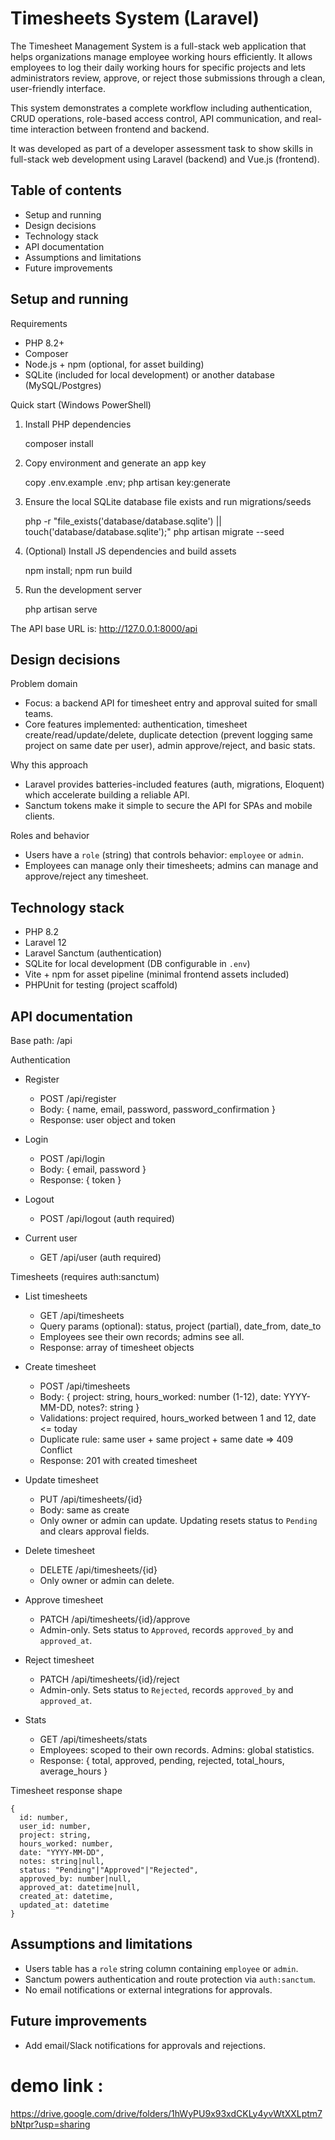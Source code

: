 # Timesheets System (Laravel)

The Timesheet Management System is a full-stack web application that helps organizations manage employee working hours efficiently.
It allows employees to log their daily working hours for specific projects and lets administrators review, approve, or reject those submissions through a clean, user-friendly interface.

This system demonstrates a complete workflow including authentication, CRUD operations, role-based access control, API communication, and real-time interaction between frontend and backend.

It was developed as part of a developer assessment task to show skills in full-stack web development using Laravel (backend) and Vue.js (frontend).

## Table of contents
- Setup and running
- Design decisions
- Technology stack
- API documentation
- Assumptions and limitations
- Future improvements

## Setup and running

Requirements
- PHP 8.2+
- Composer
- Node.js + npm (optional, for asset building)
- SQLite (included for local development) or another database (MySQL/Postgres)

Quick start (Windows PowerShell)

1. Install PHP dependencies

    composer install

2. Copy environment and generate an app key

    copy .env.example .env; php artisan key:generate

3. Ensure the local SQLite database file exists and run migrations/seeds

    php -r "file_exists('database/database.sqlite') || touch('database/database.sqlite');"
    php artisan migrate --seed

4. (Optional) Install JS dependencies and build assets

    npm install; npm run build

5. Run the development server

    php artisan serve

The API base URL is: http://127.0.0.1:8000/api

## Design decisions

Problem domain
- Focus: a backend API for timesheet entry and approval suited for small teams.
- Core features implemented: authentication, timesheet create/read/update/delete, duplicate detection (prevent logging same project on same date per user), admin approve/reject, and basic stats.

Why this approach
- Laravel provides batteries-included features (auth, migrations, Eloquent) which accelerate building a reliable API.
- Sanctum tokens make it simple to secure the API for SPAs and mobile clients.

Roles and behavior
- Users have a `role` (string) that controls behavior: `employee` or `admin`.
- Employees can manage only their timesheets; admins can manage and approve/reject any timesheet.

## Technology stack

- PHP 8.2
- Laravel 12
- Laravel Sanctum (authentication)
- SQLite for local development (DB configurable in `.env`)
- Vite + npm for asset pipeline (minimal frontend assets included)
- PHPUnit for testing (project scaffold)

## API documentation

Base path: /api

Authentication
- Register
  - POST /api/register
  - Body: { name, email, password, password_confirmation }
  - Response: user object and token

- Login
  - POST /api/login
  - Body: { email, password }
  - Response: { token }

- Logout
  - POST /api/logout (auth required)

- Current user
  - GET /api/user (auth required)

Timesheets (requires auth:sanctum)
- List timesheets
  - GET /api/timesheets
  - Query params (optional): status, project (partial), date_from, date_to
  - Employees see their own records; admins see all.
  - Response: array of timesheet objects

- Create timesheet
  - POST /api/timesheets
  - Body: { project: string, hours_worked: number (1-12), date: YYYY-MM-DD, notes?: string }
  - Validations: project required, hours_worked between 1 and 12, date <= today
  - Duplicate rule: same user + same project + same date => 409 Conflict
  - Response: 201 with created timesheet

- Update timesheet
  - PUT /api/timesheets/{id}
  - Body: same as create
  - Only owner or admin can update. Updating resets status to `Pending` and clears approval fields.

- Delete timesheet
  - DELETE /api/timesheets/{id}
  - Only owner or admin can delete.

- Approve timesheet
  - PATCH /api/timesheets/{id}/approve
  - Admin-only. Sets status to `Approved`, records `approved_by` and `approved_at`.

- Reject timesheet
  - PATCH /api/timesheets/{id}/reject
  - Admin-only. Sets status to `Rejected`, records `approved_by` and `approved_at`.

- Stats
  - GET /api/timesheets/stats
  - Employees: scoped to their own records. Admins: global statistics.
  - Response: { total, approved, pending, rejected, total_hours, average_hours }

Timesheet response shape
```
{
  id: number,
  user_id: number,
  project: string,
  hours_worked: number,
  date: "YYYY-MM-DD",
  notes: string|null,
  status: "Pending"|"Approved"|"Rejected",
  approved_by: number|null,
  approved_at: datetime|null,
  created_at: datetime,
  updated_at: datetime
}
```


## Assumptions and limitations

- Users table has a `role` string column containing `employee` or `admin`.
- Sanctum powers authentication and route protection via `auth:sanctum`.
- No email notifications or external integrations for approvals.

## Future improvements

- Add email/Slack notifications for approvals and rejections.


# demo link :
https://drive.google.com/drive/folders/1hWyPU9x93xdCKLy4yvWtXXLptm7bNtpr?usp=sharing